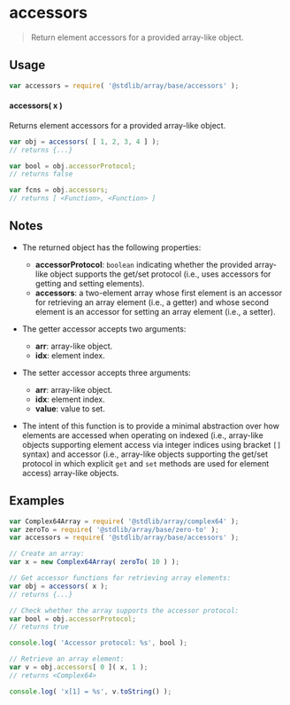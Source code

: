 <!--

@license Apache-2.0

Copyright (c) 2022 The Stdlib Authors.

Licensed under the Apache License, Version 2.0 (the "License");
you may not use this file except in compliance with the License.
You may obtain a copy of the License at

   http://www.apache.org/licenses/LICENSE-2.0

Unless required by applicable law or agreed to in writing, software
distributed under the License is distributed on an "AS IS" BASIS,
WITHOUT WARRANTIES OR CONDITIONS OF ANY KIND, either express or implied.
See the License for the specific language governing permissions and
limitations under the License.

-->

# accessors

> Return element accessors for a provided array-like object.

<!-- Section to include introductory text. Make sure to keep an empty line after the intro `section` element and another before the `/section` close. -->

<section class="intro">

</section>

<!-- /.intro -->

<!-- Package usage documentation. -->

<section class="usage">

## Usage

```javascript
var accessors = require( '@stdlib/array/base/accessors' );
```

#### accessors( x )

Returns element accessors for a provided array-like object.

```javascript
var obj = accessors( [ 1, 2, 3, 4 ] );
// returns {...}

var bool = obj.accessorProtocol;
// returns false

var fcns = obj.accessors;
// returns [ <Function>, <Function> ]
```

</section>

<!-- /.usage -->

<!-- Package usage notes. Make sure to keep an empty line after the `section` element and another before the `/section` close. -->

<section class="notes">

## Notes

-   The returned object has the following properties:

    -   **accessorProtocol**: `boolean` indicating whether the provided array-like object supports the get/set protocol (i.e., uses accessors for getting and setting elements).
    -   **accessors**: a two-element array whose first element is an accessor for retrieving an array element (i.e., a getter) and whose second element is an accessor for setting an array element (i.e., a setter).

-   The getter accessor accepts two arguments:

    -   **arr**: array-like object.
    -   **idx**: element index.

-   The setter accessor accepts three arguments:

    -   **arr**: array-like object.
    -   **idx**: element index.
    -   **value**: value to set.

-   The intent of this function is to provide a minimal abstraction over how elements are accessed when operating on indexed (i.e., array-like objects supporting element access via integer indices using bracket `[]` syntax) and accessor (i.e., array-like objects supporting the get/set protocol in which explicit `get` and `set` methods are used for element access) array-like objects.

</section>

<!-- /.notes -->

<!-- Package usage examples. -->

<section class="examples">

## Examples

<!-- eslint no-undef: "error" -->

```javascript
var Complex64Array = require( '@stdlib/array/complex64' );
var zeroTo = require( '@stdlib/array/base/zero-to' );
var accessors = require( '@stdlib/array/base/accessors' );

// Create an array:
var x = new Complex64Array( zeroTo( 10 ) );

// Get accessor functions for retrieving array elements:
var obj = accessors( x );
// returns {...}

// Check whether the array supports the accessor protocol:
var bool = obj.accessorProtocol;
// returns true

console.log( 'Accessor protocol: %s', bool );

// Retrieve an array element:
var v = obj.accessors[ 0 ]( x, 1 );
// returns <Complex64>

console.log( 'x[1] = %s', v.toString() );
```

</section>

<!-- /.examples -->

<!-- Section to include cited references. If references are included, add a horizontal rule *before* the section. Make sure to keep an empty line after the `section` element and another before the `/section` close. -->

<section class="references">

</section>

<!-- /.references -->

<!-- Section for related `stdlib` packages. Do not manually edit this section, as it is automatically populated. -->

<section class="related">

</section>

<!-- /.related -->

<!-- Section for all links. Make sure to keep an empty line after the `section` element and another before the `/section` close. -->

<section class="links">

</section>

<!-- /.links -->
